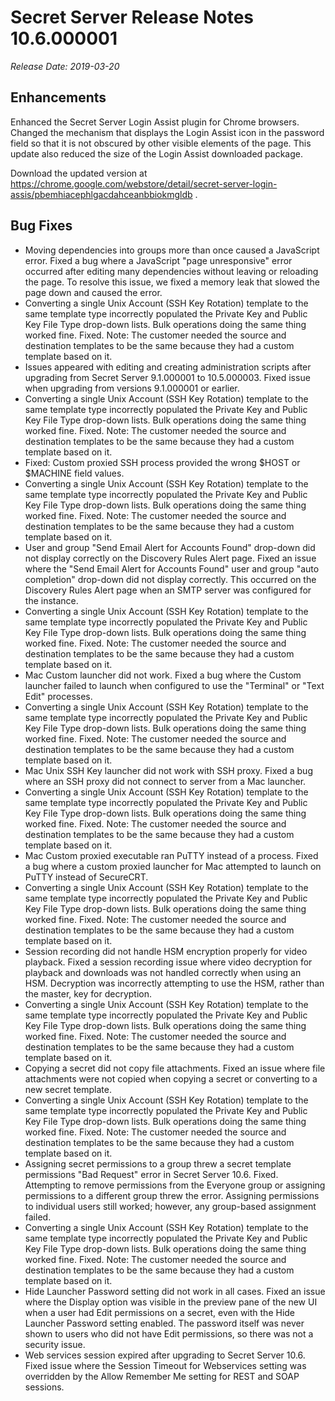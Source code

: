 [title]: # (Secret Server Release Notes 10.6.000001)
[tags]: # (Release Notes)
[priority]: #
[display]: # (search,content,print)

# Secret Server Release Notes 10.6.000001

*Release Date: 2019-03-20*

## Enhancements

Enhanced the Secret Server Login Assist plugin for Chrome browsers. Changed the mechanism that displays the Login Assist icon in the password field so that it is not obscured by other visible elements of the page. This update also reduced the size of the Login Assist downloaded package.

 Download the updated version at https://chrome.google.com/webstore/detail/secret-server-login-assis/pbemhiacephlgacdahceanbbiokmgldb .

## Bug Fixes

- Moving dependencies into groups more than once caused a JavaScript error. Fixed a bug where a JavaScript "page unresponsive" error occurred after editing many dependencies without leaving or reloading the page. To resolve this issue, we fixed a memory leak that slowed the page down and caused the error.
- Converting a single Unix Account (SSH Key Rotation) template to the same template type incorrectly populated the Private Key and Public Key File Type drop-down lists. Bulk operations doing the same thing worked fine. Fixed. Note: The customer needed the source and destination templates to be the same because they had a custom template based on it.
- Issues appeared with editing and creating administration scripts after upgrading from Secret Server 9.1.000001 to 10.5.000003. Fixed issue when upgrading from versions 9.1.000001 or earlier.
- Converting a single Unix Account (SSH Key Rotation) template to the same template type incorrectly populated the Private Key and Public Key File Type drop-down lists. Bulk operations doing the same thing worked fine. Fixed. Note: The customer needed the source and destination templates to be the same because they had a custom template based on it.
- Fixed: Custom proxied SSH process provided the wrong $HOST or $MACHINE field values.
- Converting a single Unix Account (SSH Key Rotation) template to the same template type incorrectly populated the Private Key and Public Key File Type drop-down lists. Bulk operations doing the same thing worked fine. Fixed. Note: The customer needed the source and destination templates to be the same because they had a custom template based on it.
- User and group "Send Email Alert for Accounts Found" drop-down did not display correctly on the Discovery Rules Alert page. Fixed an issue where the "Send Email Alert for Accounts Found" user and group "auto completion" drop-down did not display correctly. This occurred on the Discovery Rules Alert page when an SMTP server was configured for the instance.
- Converting a single Unix Account (SSH Key Rotation) template to the same template type incorrectly populated the Private Key and Public Key File Type drop-down lists. Bulk operations doing the same thing worked fine. Fixed. Note: The customer needed the source and destination templates to be the same because they had a custom template based on it.
- Mac Custom launcher did not work. Fixed a bug where the Custom launcher failed to launch when configured to use the "Terminal" or "Text Edit" processes.
- Converting a single Unix Account (SSH Key Rotation) template to the same template type incorrectly populated the Private Key and Public Key File Type drop-down lists. Bulk operations doing the same thing worked fine. Fixed. Note: The customer needed the source and destination templates to be the same because they had a custom template based on it.
- Mac Unix SSH Key launcher did not work with SSH proxy. Fixed a bug where an SSH proxy did not connect to server from a Mac launcher.
- Converting a single Unix Account (SSH Key Rotation) template to the same template type incorrectly populated the Private Key and Public Key File Type drop-down lists. Bulk operations doing the same thing worked fine. Fixed. Note: The customer needed the source and destination templates to be the same because they had a custom template based on it.
- Mac Custom proxied executable ran PuTTY instead of a process. Fixed a bug where a custom proxied launcher for Mac attempted to launch on PuTTY instead of SecureCRT.
- Converting a single Unix Account (SSH Key Rotation) template to the same template type incorrectly populated the Private Key and Public Key File Type drop-down lists. Bulk operations doing the same thing worked fine. Fixed. Note: The customer needed the source and destination templates to be the same because they had a custom template based on it.
- Session recording did not handle HSM encryption properly for video playback. Fixed a session recording issue where video decryption for playback and downloads was not handled correctly when using an HSM. Decryption was incorrectly attempting to use the HSM, rather than the master, key for decryption.
- Converting a single Unix Account (SSH Key Rotation) template to the same template type incorrectly populated the Private Key and Public Key File Type drop-down lists. Bulk operations doing the same thing worked fine. Fixed. Note: The customer needed the source and destination templates to be the same because they had a custom template based on it.
- Copying a secret did not copy file attachments. Fixed an issue where file attachments were not copied when copying a secret or converting to a new secret template.
- Converting a single Unix Account (SSH Key Rotation) template to the same template type incorrectly populated the Private Key and Public Key File Type drop-down lists. Bulk operations doing the same thing worked fine. Fixed. Note: The customer needed the source and destination templates to be the same because they had a custom template based on it.
- Assigning secret permissions to a group threw a secret template permissions "Bad Request" error in Secret Server 10.6. Fixed. Attempting to remove permissions from the Everyone group or assigning permissions to a different group threw the error. Assigning permissions to individual users still worked; however, any group-based assignment failed.
- Converting a single Unix Account (SSH Key Rotation) template to the same template type incorrectly populated the Private Key and Public Key File Type drop-down lists. Bulk operations doing the same thing worked fine. Fixed. Note: The customer needed the source and destination templates to be the same because they had a custom template based on it.
- Hide Launcher Password setting did not work in all cases. Fixed an issue where the Display option was visible in the preview pane of the new UI when a user had Edit permissions on a secret, even with the Hide Launcher Password setting enabled. The password itself was never shown to users who did not have Edit permissions, so there was not a security issue.
- Web services session expired after upgrading to Secret Server 10.6. Fixed issue where the Session Timeout for Webservices setting was overridden by the Allow Remember Me setting for REST and SOAP sessions.